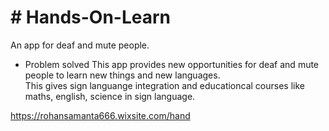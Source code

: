# # Hands-On-Learn

An app for deaf and mute people.</br>
- Problem solved
This app provides new opportunities for deaf and mute people to learn new things and new languages.</br>
This gives sign languange integration and educationcal courses like maths, english, science in sign language.

https://rohansamanta666.wixsite.com/hand
